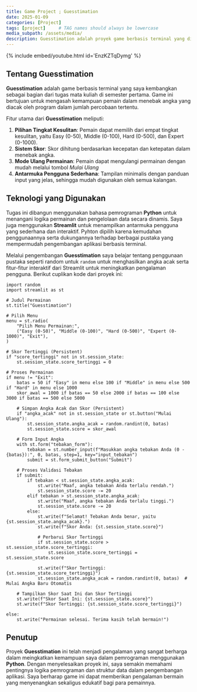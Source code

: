 ```yaml
---
title: Game Project ; Guesstimation
date: 2025-01-09
categories: [Project]
tags: [project]     # TAG names should always be lowercase
media_subpath: /assets/media/
description: Guesstimation adalah proyek game berbasis terminal yang dirancang untuk mengasah logika dan kemampuan pemrograman dasar.
---
```


{% include embed/youtube.html id='EnzKZTqDymg' %}

## Tentang Guesstimation
<b>Guesstimation</b> adalah game berbasis terminal yang saya kembangkan sebagai bagian dari tugas mata kuliah di semester pertama. Game ini bertujuan untuk mengasah kemampuan pemain dalam menebak angka yang diacak oleh program dalam jumlah percobaan tertentu.

Fitur utama dari <b>Guesstimation</b> meliputi:
1. <b>Pilihan Tingkat Kesulitan</b>: Pemain dapat memilih dari empat tingkat kesulitan, yaitu Easy (0-50), Middle (0-100), Hard (0-500), dan Expert (0-1000).
2. <b>Sistem Skor</b>: Skor dihitung berdasarkan kecepatan dan ketepatan dalam menebak angka.
3. <b>Mode Ulang Permainan</b>: Pemain dapat mengulangi permainan dengan mudah melalui tombol <i>Mulai Ulang</i>
4. <b>Antarmuka Pengguna Sederhana</b>: Tampilan minimalis dengan panduan input yang jelas, sehingga mudah digunakan oleh semua kalangan.

## Teknologi yang Digunakan
Tugas ini dibangun menggunakan bahasa pemrograman <b>Python</b> untuk menangani logika permainan dan pengelolaan data secara dinamis. Saya juga menggunakan <b>Streamlit</b> untuk menampilkan antarmuka pengguna yang sederhana dan interaktif. Pyhton dipilih karena kemudahan penggunaannya serta dukungannya terhadap berbagai pustaka yang mempermudah pengembangan aplikasi berbasis terminal.

 Melalui pengembangan <b>Guesstimation</b> saya belajar tentang penggunaan pustaka seperti random untuk ``random`` untuk menghasilkan angka acak serta fitur-fitur interaktif dari Streamlit untuk meningkatkan pengalaman pengguna. Berikut cuplikan kode dari proyek ini:

``` 
import random
import streamlit as st

# Judul Permainan
st.title("Guesstimation")

# Pilih Menu
menu = st.radio(
    "Pilih Menu Permainan:",
    ("Easy (0-50)", "Middle (0-100)", "Hard (0-500)", "Expert (0-1000)", "Exit"),
)

# Skor Tertinggi (Persistent)
if "score_tertinggi" not in st.session_state:
    st.session_state.score_tertinggi = 0

# Proses Permainan
if menu != "Exit":
    batas = 50 if "Easy" in menu else 100 if "Middle" in menu else 500 if "Hard" in menu else 1000
    skor_awal = 1000 if batas == 50 else 2000 if batas == 100 else 3000 if batas == 500 else 5000

    # Simpan Angka Acak dan Skor (Persistent)
    if "angka_acak" not in st.session_state or st.button("Mulai Ulang"):
        st.session_state.angka_acak = random.randint(0, batas)
        st.session_state.score = skor_awal

    # Form Input Angka
    with st.form("tebakan_form"):
        tebakan = st.number_input(f"Masukkan angka tebakan Anda (0 - {batas}):", 0, batas, step=1, key="input_tebakan")
        submit = st.form_submit_button("Submit")

    # Proses Validasi Tebakan
    if submit:
        if tebakan < st.session_state.angka_acak:
            st.write("Maaf, angka tebakan Anda terlalu rendah.")
            st.session_state.score -= 20
        elif tebakan > st.session_state.angka_acak:
            st.write("Maaf, angka tebakan Anda terlalu tinggi.")
            st.session_state.score -= 20
        else:
            st.write(f"Selamat! Tebakan Anda benar, yaitu {st.session_state.angka_acak}.")
            st.write(f"Skor Anda: {st.session_state.score}")

            # Perbarui Skor Tertinggi
            if st.session_state.score > st.session_state.score_tertinggi:
                st.session_state.score_tertinggi = st.session_state.score

            st.write(f"Skor Tertinggi: {st.session_state.score_tertinggi}")
            st.session_state.angka_acak = random.randint(0, batas)  # Mulai Angka Baru Otomatis

    # Tampilkan Skor Saat Ini dan Skor Tertinggi
    st.write(f"Skor Saat Ini: {st.session_state.score}")
    st.write(f"Skor Tertinggi: {st.session_state.score_tertinggi}")

else:
    st.write("Permainan selesai. Terima kasih telah bermain!")
```

## Penutup ##
Proyek **Guesstimation** ini telah menjadi pengalaman yang sangat berharga dalam meingkatkan kemampuan saya dalam pemrograman menggunakan **Python**. Dengan menyelesaikan proyek ini, saya semakin memahami pentingnya logika pemrograman dan struktur data dalam pengembangan aplikasi. Saya berharap game ini dapat memberikan pengalaman bermain yang menyenangkan sekaligus edukatif bagi para pemainnya.